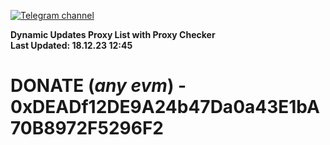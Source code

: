[![Telegram channel](https://img.shields.io/endpoint?url=https://runkit.io/damiankrawczyk/telegram-badge/branches/master?url=https://t.me/n4z4v0d)](https://t.me/n4z4v0d) 

**Dynamic Updates Proxy List with Proxy Checker**  
**Last Updated: 18.12.23 12:45**

# DONATE (_any evm_) - 0xDEADf12DE9A24b47Da0a43E1bA70B8972F5296F2
